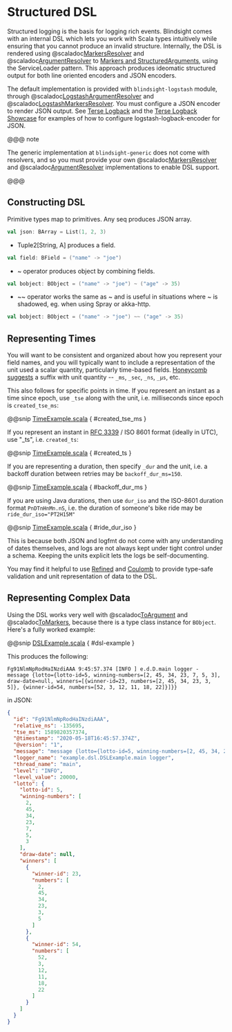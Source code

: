 # Structured DSL

Structured logging is the basis for logging rich events.  Blindsight comes with an internal DSL which lets you work with Scala types intuitively while ensuring that you cannot produce an invalid structure.  Internally, the DSL is rendered using @scaladoc[MarkersResolver](com.tersesystems.blindsight.MarkersResolver) and @scaladoc[ArgumentResolver](com.tersesystems.blindsight.ArgumentResolver) to [Markers and StructuredArguments](https://github.com/logstash/logstash-logback-encoder#event-specific-custom-fields), using the ServiceLoader pattern.  This approach produces ideomatic structured output for both line oriented encoders and JSON encoders.

The default implementation is provided with `blindsight-logstash` module, through @scaladoc[LogstashArgumentResolver](com.tersesystems.blindsight.logstash.LogstashArgumentResolver) and @scaladoc[LogstashMarkersResolver](com.tersesystems.blindsight.logstash.LogstashMarkersResolver).  You must configure a JSON encoder to render JSON output.  See [Terse Logback](https://tersesystems.github.io/terse-logback/) and the [Terse Logback Showcase](https://github.com/tersesystems/terse-logback-showcase) for examples of how to configure logstash-logback-encoder for JSON. 

@@@ note

The generic implementation at `blindsight-generic` does not come with resolvers, and so you must provide your own @scaladoc[MarkersResolver](com.tersesystems.blindsight.MarkersResolver) and @scaladoc[ArgumentResolver](com.tersesystems.blindsight.ArgumentResolver) implementations to enable DSL support.

@@@

## Constructing DSL

Primitive types map to primitives.  Any seq produces JSON array.

```scala
val json: BArray = List(1, 2, 3)
```

* Tuple2[String, A] produces a field.

```scala
val field: BField = ("name" -> "joe")
```

* ~ operator produces object by combining fields.

```scala
val bobject: BObject = ("name" -> "joe") ~ ("age" -> 35)
```

* ~~ operator works the same as ~ and is useful in situations where ~ is shadowed, eg. when using Spray or akka-http.

```scala
val bobject: BObject = ("name" -> "joe") ~~ ("age" -> 35)
```

## Representing Times

You will want to be consistent and organized about how you represent your field names, and you will typically want to include a representation of the unit used a scalar quantity, particularly time-based fields.  [Honeycomb suggests](https://www.honeycomb.io/blog/event-foo-building-better-events/) a suffix with unit quantity -- `_ms`, `_sec`, `_ns`, `_µs`, etc.

This also follows for specific points in time.  If you represent an instant as a time since epoch, use `_tse` along with the unit, i.e. milliseconds since epoch is `created_tse_ms`:
  
@@snip [TimeExample.scala](../../../test/scala/example/dsl/TimeExample.scala) { #created_tse_ms }

If you represent an instant in [RFC 3339](https://tools.ietf.org/html/rfc3339#section-5.7) / ISO 8601 format (ideally in UTC), use "_ts", i.e. `created_ts`:

@@snip [TimeExample.scala](../../../test/scala/example/dsl/TimeExample.scala) { #created_ts }

If you are representing a duration, then specify `_dur` and the unit, i.e. a backoff duration between retries may be `backoff_dur_ms=150`.  

@@snip [TimeExample.scala](../../../test/scala/example/dsl/TimeExample.scala) { #backoff_dur_ms }

If you are using Java durations, then use `dur_iso` and the ISO-8601 duration format `PnDTnHnMn.nS`, i.e. the duration of someone's bike ride may be `ride_dur_iso="PT2H15M"` 

@@snip [TimeExample.scala](../../../test/scala/example/dsl/TimeExample.scala) { #ride_dur_iso }

This is because both JSON and logfmt do not come with any understanding of dates themselves, and logs are not always kept under tight control under a schema.  Keeping the units explicit lets the logs be self-documenting.

You may find it helpful to use [Refined](https://github.com/fthomas/refined) and [Coulomb](https://github.com/erikerlandson/coulomb#documentation) to provide type-safe validation and unit representation of data to the DSL.

## Representing Complex Data

Using the DSL works very well with @scaladoc[ToArgument](com.tersesystems.blindsight.ToArgument) and @scaladoc[ToMarkers](com.tersesystems.blindsight.ToMarkers), because there is a type class instance for `BObject`.  Here's a fully worked example:

@@snip [DSLExample.scala](../../../test/scala/example/dsl/DSLExample.scala) { #dsl-example }

This produces the following:

```text
Fg91NlmNpRodHaINzdiAAA 9:45:57.374 [INFO ] e.d.D.main logger -  message {lotto={lotto-id=5, winning-numbers=[2, 45, 34, 23, 7, 5, 3], draw-date=null, winners=[{winner-id=23, numbers=[2, 45, 34, 23, 3, 5]}, {winner-id=54, numbers=[52, 3, 12, 11, 18, 22]}]}}
```

in JSON:

```json
{
  "id": "Fg91NlmNpRodHaINzdiAAA",
  "relative_ns": -135695,
  "tse_ms": 1589820357374,
  "@timestamp": "2020-05-18T16:45:57.374Z",
  "@version": "1",
  "message": "message {lotto={lotto-id=5, winning-numbers=[2, 45, 34, 23, 7, 5, 3], draw-date=null, winners=[{winner-id=23, numbers=[2, 45, 34, 23, 3, 5]}, {winner-id=54, numbers=[52, 3, 12, 11, 18, 22]}]}}",
  "logger_name": "example.dsl.DSLExample.main logger",
  "thread_name": "main",
  "level": "INFO",
  "level_value": 20000,
  "lotto": {
    "lotto-id": 5,
    "winning-numbers": [
      2,
      45,
      34,
      23,
      7,
      5,
      3
    ],
    "draw-date": null,
    "winners": [
      {
        "winner-id": 23,
        "numbers": [
          2,
          45,
          34,
          23,
          3,
          5
        ]
      },
      {
        "winner-id": 54,
        "numbers": [
          52,
          3,
          12,
          11,
          18,
          22
        ]
      }
    ]
  }
}
```

